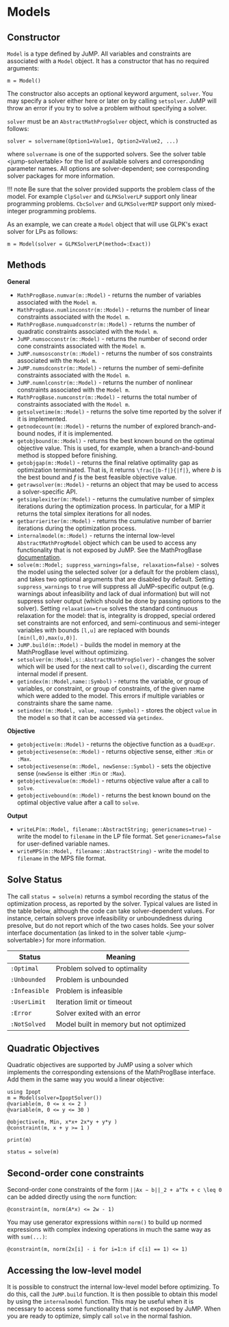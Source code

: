 Models
======

Constructor
-----------

`Model` is a type defined by JuMP. All variables and constraints are associated with a `Model` object. It has a constructor that has no required arguments:

    m = Model()

The constructor also accepts an optional keyword argument, `solver`. You may specify a solver either here or later on by calling `setsolver`. JuMP will throw an error if you try to solve a problem without specifying a solver.

`solver` must be an `AbstractMathProgSolver` object, which is constructed as follows:

    solver = solvername(Option1=Value1, Option2=Value2, ...)

where `solvername` is one of the supported solvers. See the solver table &lt;jump-solvertable&gt; for the list of available solvers and corresponding parameter names. All options are solver-dependent; see corresponding solver packages for more information.

!!! note
    Be sure that the solver provided supports the problem class of the model. For example `ClpSolver` and `GLPKSolverLP` support only linear programming problems. `CbcSolver` and `GLPKSolverMIP` support only mixed-integer programming problems.

As an example, we can create a `Model` object that will use GLPK's exact solver for LPs as follows:

    m = Model(solver = GLPKSolverLP(method=:Exact))

Methods
-------

**General**

-   `MathProgBase.numvar(m::Model)` - returns the number of variables associated with the `Model m`.
-   `MathProgBase.numlinconstr(m::Model)` - returns the number of linear constraints associated with the `Model m`.
-   `MathProgBase.numquadconstr(m::Model)` - returns the number of quadratic constraints associated with the `Model m`.
-   `JuMP.numsocconstr(m::Model)` - returns the number of second order cone constraints associated with the `Model m`.
-   `JuMP.numsosconstr(m::Model)` - returns the number of sos constraints associated with the `Model m`.
-   `JuMP.numsdconstr(m::Model)` - returns the number of semi-definite constraints associated with the `Model m`.
-   `JuMP.numnlconstr(m::Model)` - returns the number of nonlinear constraints associated with the `Model m`.
-   `MathProgBase.numconstr(m::Model)` - returns the total number of constraints associated with the `Model m`.
-   `getsolvetime(m::Model)` - returns the solve time reported by the solver if it is implemented.
-   `getnodecount(m::Model)` - returns the number of explored branch-and-bound nodes, if it is implemented.
-   `getobjbound(m::Model)` - returns the best known bound on the optimal objective value. This is used, for example, when a branch-and-bound method is stopped before finishing.
-   `getobjgap(m::Model)` - returns the final relative optimality gap as optimization terminated. That is, it returns ``\frac{|b-f|}{|f|}``, where *b* is the best bound and *f* is the best feasible objective value.
-   `getrawsolver(m::Model)` - returns an object that may be used to access a solver-specific API.
-   `getsimplexiter(m::Model)` - returns the cumulative number of simplex iterations during the optimization process. In particular, for a MIP it returns the total simplex iterations for all nodes.
-   `getbarrieriter(m::Model)` - returns the cumulative number of barrier iterations during the optimization process.
-   `internalmodel(m::Model)` - returns the internal low-level `AbstractMathProgModel` object which can be used to access any functionality that is not exposed by JuMP. See the MathProgBase [documentation](https://mathprogbasejl.readthedocs.org/en/latest/).
-   `solve(m::Model; suppress_warnings=false, relaxation=false)` - solves the model using the selected solver (or a default for the problem class), and takes two optional arguments that are disabled by default. Setting `suppress_warnings` to `true` will suppress all JuMP-specific output (e.g. warnings about infeasibility and lack of dual information) but will not suppress solver output (which should be done by passing options to the solver). Setting `relaxation=true` solves the standard continuous relaxation for the model: that is, integrality is dropped, special ordered set constraints are not enforced, and semi-continuous and semi-integer variables with bounds `[l,u]` are replaced with bounds `[min(l,0),max(u,0)]`.
-   `JuMP.build(m::Model)` - builds the model in memory at the MathProgBase level without optimizing.
-   `setsolver(m::Model,s::AbstractMathProgSolver)` - changes the solver which will be used for the next call to `solve()`, discarding the current internal model if present.
-   `getindex(m::Model,name::Symbol)` - returns the variable, or group of variables, or constraint, or group of constraints, of the given name which were added to the model. This errors if multiple variables or constraints share the same name.
-   `setindex!(m::Model, value, name::Symbol)` - stores the object `value` in the model `m` so that it can be accessed via `getindex`.

**Objective**

-   `getobjective(m::Model)` - returns the objective function as a `QuadExpr`.
-   `getobjectivesense(m::Model)` - returns objective sense, either `:Min` or `:Max`.
-   `setobjectivesense(m::Model, newSense::Symbol)` - sets the objective sense (`newSense` is either `:Min` or `:Max`).
-   `getobjectivevalue(m::Model)` - returns objective value after a call to `solve`.
-   `getobjectivebound(m::Model)` - returns the best known bound on the optimal objective value after a call to `solve`.

**Output**

-   `writeLP(m::Model, filename::AbstractString; genericnames=true)` - write the model to `filename` in the LP file format. Set `genericnames=false` for user-defined variable names.
-   `writeMPS(m::Model, filename::AbstractString)` - write the model to `filename` in the MPS file format.

Solve Status
------------

The call `status = solve(m)` returns a symbol recording the status of the optimization process, as reported by the solver. Typical values are listed in the table below, although the code can take solver-dependent values. For instance, certain solvers prove infeasibility or unboundedness during presolve, but do not report which of the two cases holds. See your solver interface documentation (as linked to in the solver table &lt;jump-solvertable&gt;) for more information.


| Status        | Meaning                                 |
| ------------- | --------------------------------------- |
| `:Optimal`    | Problem solved to optimality            |
| `:Unbounded`  | Problem is unbounded                    |
| `:Infeasible` | Problem is infeasible                   |
| `:UserLimit`  | Iteration limit or timeout              |
| `:Error`      | Solver exited with an error             |
| `:NotSolved`  | Model built in memory but not optimized |


Quadratic Objectives
--------------------

Quadratic objectives are supported by JuMP using a solver which implements the corresponding extensions of the MathProgBase interface. Add them in the same way you would a linear objective:

    using Ipopt
    m = Model(solver=IpoptSolver())
    @variable(m, 0 <= x <= 2 )
    @variable(m, 0 <= y <= 30 )

    @objective(m, Min, x*x+ 2x*y + y*y )
    @constraint(m, x + y >= 1 )

    print(m)

    status = solve(m)

Second-order cone constraints
-----------------------------

Second-order cone constraints of the form ``||Ax − b||_2 + a^Tx + c \leq 0`` can be added directly using the `norm` function:

    @constraint(m, norm(A*x) <= 2w - 1)

You may use generator expressions within `norm()` to build up normed expressions with complex indexing operations in much the same way as with `sum(...)`:

    @constraint(m, norm(2x[i] - i for i=1:n if c[i] == 1) <= 1)

Accessing the low-level model
-----------------------------

It is possible to construct the internal low-level model before optimizing. To do this, call the `JuMP.build` function. It is then possible to obtain this model by using the `internalmodel` function. This may be useful when it is necessary to access some functionality that is not exposed by JuMP. When you are ready to optimize, simply call `solve` in the normal fashion.
